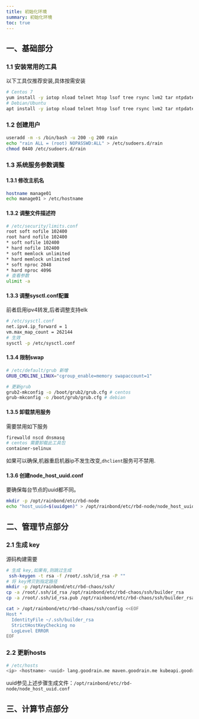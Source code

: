 ```yaml
--- 
title: 初始化环境
summary: 初始化环境
toc: true 
---
```


## 一、基础部分

### 1.1 安装常用的工具

以下工具仅推荐安装,具体按需安装

```bash
# Centos 7
yum install -y iotop nload telnet htop lsof tree rsync lvm2 tar ntpdate wget net-tools git pwgen perl bind-utils dstat iproute bash-completion 
# Debian/Ubuntu
apt install -y iotop nload telnet htop lsof tree rsync lvm2 tar ntpdate wget net-tools git pwgen uuid-runtime iproute2 systemd dnsutils python-pip apt-transport-https 
```

### 1.2 创建用户

```bash
useradd -m -s /bin/bash -u 200 -g 200 rain
echo "rain ALL = (root) NOPASSWD:ALL" > /etc/sudoers.d/rain
chmod 0440 /etc/sudoers.d/rain
```

### 1.3 系统服务参数调整

#### 1.3.1 修改主机名

```bash
hostname manage01
echo manage01 > /etc/hostname
```

#### 1.3.2 调整文件描述符
```bash
# /etc/security/limits.conf 
root soft nofile 102400
root hard nofile 102400
* soft nofile 102400
* hard nofile 102400
* soft memlock unlimited
* hard memlock unlimited
* soft nproc 2048
* hard nproc 4096
# 查看参数
ulimit -a
```

#### 1.3.3 调整sysctl.conf配置

前者启用ipv4转发,后者调整支持elk

```bash
# /etc/sysctl.conf
net.ipv4.ip_forward = 1
vm.max_map_count = 262144
# 生效
sysctl -p /etc/sysctl.conf
```

#### 1.3.4 限制swap

```bash
# /etc/default/grub 新增
GRUB_CMDLINE_LINUX="cgroup_enable=memory swapaccount=1"

# 更新grub
grub2-mkconfig -o /boot/grub2/grub.cfg # centos
grub-mkconfig -o /boot/grub/grub.cfg # debian
```

#### 1.3.5 卸载禁用服务

需要禁用如下服务

```bash
firewalld nscd dnsmasq
# centos 需要卸载此工具包
container-selinux
```

如果可以确保,机器重启机器ip不发生改变,`dhclient`服务可不禁用.

#### 1.3.6 创建node_host_uuid.conf

要确保每台节点的uuid都不同。

```bash
mkdir -p /opt/rainbond/etc/rbd-node
echo "host_uuid=$(uuidgen)" > /opt/rainbond/etc/rbd-node/node_host_uuid.conf
```

## 二、管理节点部分

### 2.1 生成 key

源码构建需要

```bash
# 生成 key,如果有,则跳过生成
 ssh-keygen -t rsa -f /root/.ssh/id_rsa -P ""
# 将 key拷贝到指定路径
mkdir -p /opt/rainbond/etc/rbd-chaos/ssh/
cp -a /root/.ssh/id_rsa /opt/rainbond/etc/rbd-chaos/ssh/builder_rsa
cp -a /root/.ssh/id_rsa.pub /opt/rainbond/etc/rbd-chaos/ssh/builder_rsa.pub

cat > /opt/rainbond/etc/rbd-chaos/ssh/config <<EOF
Host *
  IdentityFile ~/.ssh/builder_rsa
  StrictHostKeyChecking no
  LogLevel ERROR
EOF
```

### 2.2 更新hosts

```bash
# /etc/hosts
<ip> <hostname> <uuid> lang.goodrain.me maven.goodrain.me kubeapi.goodrain.me region.goodrain.me goodrain.me console.goodrain.me
```

uuid参见上述步骤生成文件：`/opt/rainbond/etc/rbd-node/node_host_uuid.conf`

## 三、计算节点部分


